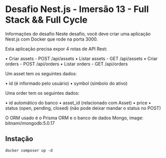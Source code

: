 # Desafio Nest.js - Imersão 13 - Full Stack && Full Cycle

Informações do desafio
Neste desafio, você deve criar uma aplicação Nest.js com Docker que rode na porta 3000.


Esta aplicação precisa expor 4 rotas de API Rest:

• Criar assets - POST /api/assets
• Listar assets - GET /api/assets
• Criar orders - POST /api/orders
• Listar orders - GET /api/orders

Um asset tem os seguintes dados:

• id (é informado pelo usuário)
• symbol (símbolo do ativo)

Uma order tem os seguintes dados:

• id automático do banco
• asset_id (relacionado com Asset)
• price
• status (open, pending, closed) (não pode deixar mandar o status no POST)

O ORM usado é o Prisma ORM e o banco de dados Mongo, image: bitnami/mongodb:5.0.17

## Instação
```
docker composer up -d
```

